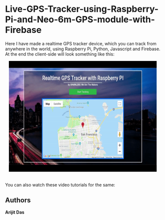 # Live-GPS-Tracker-using-Raspberry-Pi-and-Neo-6m-GPS-module-with-Firebase
Here I have made a realtime GPS tracker device, which you can track from anywhere in the world, using Raspberry Pi, Python, Javascript and Firebase. At the end the client-side will look something like this:
<p align="center">
<a href="#"><img src="map2.gif" alt="" width="480" height="360"></a>
</p>
</br>
You can also watch these video tutorials for the same:</br>

## Authors

**Arijit Das** 

